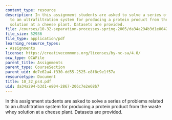 ```yaml
---
content_type: resource
description: In this assignment students are asked to solve a series of problems related
  to an ultrafiltration system for producing a protein product from the waste whey
  solution at a cheese plant. Datasets are provided.
file: /courses/10-32-separation-processes-spring-2005/da34a294b3d1e8042867206c7e2e68b7_10_32_ps4.pdf
file_size: 52936
file_type: application/pdf
learning_resource_types:
- Assignments
license: https://creativecommons.org/licenses/by-nc-sa/4.0/
ocw_type: OCWFile
parent_title: Assignments
parent_type: CourseSection
parent_uid: de7e62a4-f330-dd55-2525-e8f8c9e1f57a
resourcetype: Document
title: 10_32_ps4.pdf
uid: da34a294-b3d1-e804-2867-206c7e2e68b7
---
```

In this assignment students are asked to solve a series of problems related to an ultrafiltration system for producing a protein product from the waste whey solution at a cheese plant. Datasets are provided.